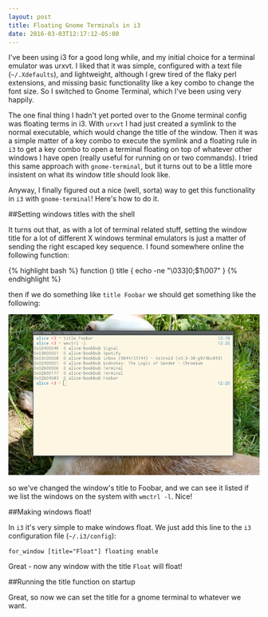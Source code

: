 ```yaml
---
layout: post
title: Floating Gnome Terminals in i3
date: 2016-03-03T12:17:12-05:00
---
```


I've been using i3 for a good long while, and my initial choice for
a terminal emulator was urxvt. I liked that it was simple, configured with
a text file (`~/.Xdefaults`), and lightweight, although I grew tired of
the flaky perl extensions, and missing basic functionality like a key
combo to change the font size. So I switched to Gnome Terminal, which I've
been using very happily.

The one final thing I hadn't yet ported over to the Gnome terminal config
was floating terms in i3. With `urxvt` I had just created a symlink to the
normal executable, which would change the title of the window. Then it was
a simple matter of a key combo to execute the symlink and a floating rule
in `i3` to get a key combo to open a terminal floating on top of whatever
other windows I have open (really useful for running on or two commands).
I tried this same approach with `gnome-terminal`, but it turns out to be
a little more insistent on what its window title should look like.

Anyway, I finally figured out a nice (well, sorta) way to get this
functionality in `i3` with `gnome-terminal`! Here's how to do it.

##Setting windows titles with the shell

It turns out that, as with a lot of terminal related stuff, setting the
window title for a lot of different X windows terminal emulators is just
a matter of sending the right escaped key sequence. I found somewhere
online the following function:

{% highlight bash %}
function () title {
    echo -ne "\033]0;$1\007"
}
{% endhighlight %}

then if we do something like `title Foobar` we should get something like
the following:

![window title](/images/foobar_window_title.png)

so we've changed the window's title to Foobar, and we can see it listed if
we list the windows on the system with `wmctrl -l`. Nice!

##Making windows float!

In `i3` it's very simple to make windows float. We just add this line to
the `i3` configuration file (`~/.i3/config`):

    for_window [title="Float"] floating enable

Great - now any window with the title `Float` will float!

##Running the title function on startup

Great, so now we can set the title for a gnome terminal to whatever we
want.

